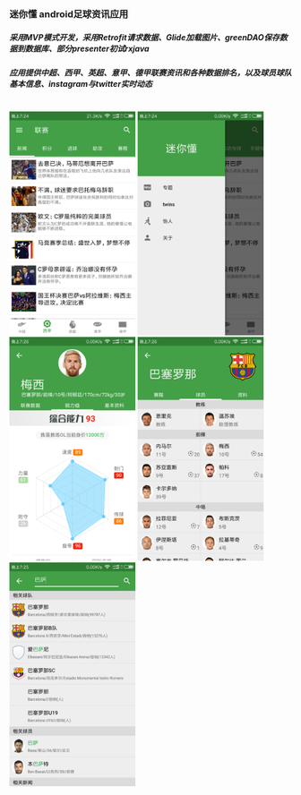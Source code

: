 
### 迷你懂 android足球资讯应用

##### 采用MVP模式开发，采用Retrofit请求数据、Glide加载图片、greenDAO保存数据到数据库、部分presenter初试rxjava
##### 应用提供中超、西甲、英超、意甲、德甲联赛资讯和各种数据排名，以及球员球队基本信息、instagram与twitter实时动态 
<br/>
<img src="screenshot1.png" alt="screenshot1" height="400"  />
<img src="screenshot2.png" alt="screenshot2" height="400"   />
<img src="screenshot3.png" alt="screenshot3" height="400" />
<img src="screenshot4.png" alt="screenshot4" height="400"   />
<img src="screenshot5.png" alt="screenshot5" height="400"  />